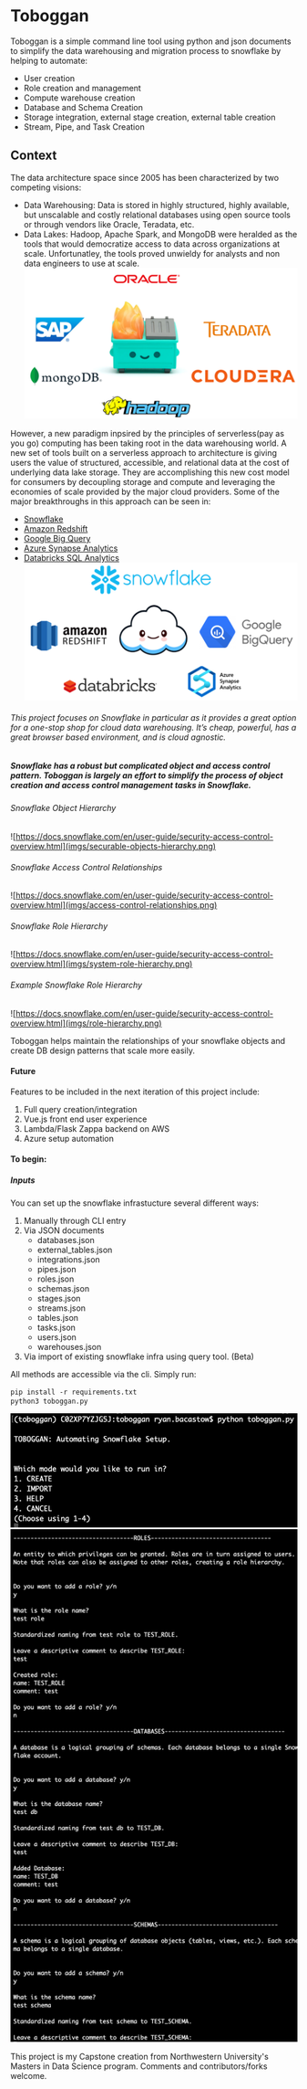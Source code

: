 # Toboggan
Toboggan is a simple command line tool using python and json documents to simplify the data warehousing and migration process to snowflake by helping to automate:
- User creation
- Role creation and management
- Compute warehouse creation
- Database and Schema Creation
- Storage integration, external stage creation, external table creation
- Stream, Pipe, and Task Creation

## Context
The data architecture space since 2005 has been characterized by two competing visions:
- Data Warehousing: Data is stored in highly structured, highly available, but unscalable and costly relational databases using open source tools or through vendors like Oracle, Teradata, etc.
- Data Lakes: Hadoop, Apache Spark, and MongoDB were heralded as the tools that would democratize access to data across organizations at scale. Unfortunatley, the tools proved unwieldy for analysts and non data engineers to use at scale.
![happy_dumpster](imgs/happy_dumpster.png)


However, a new paradigm inpsired by the principles of serverless(pay as you go) computing has been taking root in the data warehousing world. A new set of tools built on a serverless approach to architecture is giving users the value of structured, accessible, and relational data at the cost of underlying data lake storage. They are accomplishing this new cost model for consumers by decoupling storage and compute and leveraging the economies of scale provided by the major cloud providers.
Some of the major breakthroughs in this approach can be seen in:
- [Snowflake](https://www.snowflake.com/)
- [Amazon Redshift](https://aws.amazon.com/redshift/?whats-new-cards.sort-by=item.additionalFields.postDateTime&whats-new-cards.sort-order=desc)
- [Google Big Query](https://cloud.google.com/bigquery)
- [Azure Synapse Analytics](https://azure.microsoft.com/en-us/services/synapse-analytics/)
- [Databricks SQL Analytics](https://databricks.com/product/sql-analytics)
![happy_cloud](imgs/happy_cloud.png)

###### This project focuses on Snowflake in particular as it provides a great option for a one-stop shop for cloud data warehousing. It’s cheap, powerful, has a great browser based environment, and is cloud agnostic.

##### Snowflake has a robust but complicated object and access control pattern. Toboggan is largely an effort to simplify the process of object creation and access control management tasks in Snowflake.

###### Snowflake Object Hierarchy 
![https://docs.snowflake.com/en/user-guide/security-access-control-overview.html](imgs/securable-objects-hierarchy.png)

###### Snowflake Access Control Relationships
![https://docs.snowflake.com/en/user-guide/security-access-control-overview.html](imgs/access-control-relationships.png)

###### Snowflake Role Hierarchy
![https://docs.snowflake.com/en/user-guide/security-access-control-overview.html](imgs/system-role-hierarchy.png)

###### Example Snowflake Role Hierarchy
![https://docs.snowflake.com/en/user-guide/security-access-control-overview.html](imgs/role-hierarchy.png)

Toboggan helps maintain the relationships of your snowflake objects and create DB design patterns that scale more easily.

#### Future
Features to be included in the next iteration of this project include: 
1) Full query creation/integration
2) Vue.js front end user experience
3) Lambda/Flask Zappa backend on AWS
4) Azure setup automation


#### To begin:
##### Inputs
You can set up the snowflake infrastucture several different ways:
1) Manually through CLI entry
2) Via JSON documents
	- databases.json
	- external_tables.json
	- integrations.json
	- pipes.json
	- roles.json
	- schemas.json
	- stages.json
	- streams.json
	- tables.json
	- tasks.json
	- users.json
	- warehouses.json
3) Via import of existing snowflake infra using query tool. (Beta)

All methods are accessible via the cli. Simply run:
```
pip install -r requirements.txt
python3 toboggan.py
```

![main](imgs/main.png)
![demo](imgs/demo.png)

This project is my Capstone creation from Northwestern University's Masters in Data Science program. Comments and contributors/forks welcome.